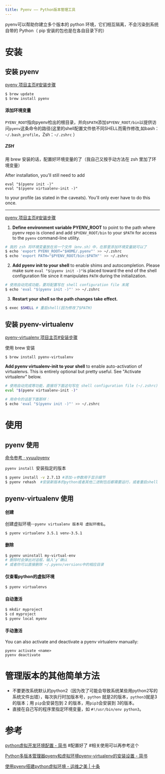 ```yaml
---
title: Pyenv —— Python版本管理工具
---
```


pyenv可以帮助你建立多个版本的 python 环境，它们相互隔离，不会污染到系统自带的 Python（ pip 安装的包也是在各自目录下的）

# 安装

## 安装 pyenv

[pyenv 项目主页#安装步骤](https://github.com/yyuu/pyenv#installation)

```bash
$ brew update
$ brew install pyenv
```

#### 添加环境变量

`PYENV_ROOT`指向pyenv检出的根目录，并向`$PATH`添加`$PYENV_ROOT/bin`以提供访问`pyenv`这条命令的路径(这里的shell配置文件依不同SHELL而需作修改,如bash：`~/.bash_profile`，Zsh：`~/.zshrc` ）

##### ZSH

用 brew 安装的话，配置好环境变量的了（我自己又按手动方法在 zsh 里加了环境变量）

After installation, you'll still need to add

```shell
eval "$(pyenv init -)"
eval "$(pyenv virtualenv-init -)"
```

to your profile (as stated in the caveats). You'll only ever have to do this once.

---

[pyenv 项目主页#安装步骤](https://github.com/yyuu/pyenv#installation)
1. **Define environment variable PYENV_ROOT** to point to the path where pyenv repo is cloned and add `$PYENV_ROOT/bin` to your `$PATH` for access to the `pyenv` command-line utility.
```bash
# 我的 zsh 将环境变量放在另一个文件（env.sh）中，在那里添加环境变量就可以了
$ echo 'export PYENV_ROOT="$HOME/.pyenv"' >> ~/.zshrc
$ echo 'export PATH="$PYENV_ROOT/bin:$PATH"' >> ~/.zshrc
```
2. **Add pyenv init to your shell** to enable shims and autocompletion. Please make sure `eval "$(pyenv init -)"`is placed toward the end of the shell configuration file since it manipulates `PATH` during the initialization.
``` bash
# 使用自动完成功能，要将配置写在 shell configuration file 末尾
$ echo 'eval "$(pyenv init -)"' >> ~/.zshrc
```
3. **Restart your shell so the path changes take effect.** 
``` bash
$ exec $SHELL # 重启shell(因为修改了$PATH)
```

## 安装 pyenv-virtualenv 

[pyenv-virtualenv 项目主页#安装步骤](https://github.com/yyuu/pyenv-virtualenv#installation)

使用 brew 安装

```bash
$ brew install pyenv-virtualenv
```

**Add pyenv virtualenv-init to your shell** to enable auto-activation of virtualenvs. This is entirely optional but pretty useful. See "Activate virtualenv" below.

```bash
# 使用自动完成等功能，直接将下面这句写在 shell configuration file (~/.zshrc) 末尾就可以
eval "$(pyenv virtualenv-init -)"

# 用命令的话是下面那样：
$ echo 'eval "$(pyenv init -)"' >> ~/.zshrc
```

# 使用

## pyenv 使用

[命令参考 · yyuu/pyenv](https://github.com/yyuu/pyenv/blob/master/COMMANDS.md#command-reference)

`pyenv install `安装指定的版本

```bash
$ pyenv install -v 2.7.13 #添加-v参数用于显示细节
$ pyenv rehash  #安装新版本的python或者其他二进制包后都需要运行，或者重启shell
```

## pyenv-virtualenv 使用

#### 创建

创建虚拟环境--`pyenv virtualenv 版本号 虚拟环境名`。

```shell
$ pyenv virtualenv 3.5.1 venv-3.5.1
```

#### 删除

``` bash
$ pyenv uninstall my-virtual-env
# 删除时会弹出对话框，输入‘y’确认
# 或者你可以直接删除 ~/.pyenv/versions中的相应目录
```
#### 仅查看python的虚拟环境

```bash
$ pyenv virtualenvs
```

#### 自动激活

```bash
$ mkdir myproject
$ cd myproject
$ pyenv local myenv
```

#### 手动激活

You can also activate and deactivate a pyenv virtualenv manually:

```
pyenv activate <name>
pyenv deactivate
```

# 管理版本的其他简单方法

* 不要更改系统默认的python2（因为改了可能会导致系统某些用python2写的系统文件出错），每次执行时加版本号，`python` 就是2的版本，`python3`就是3的版本；用 `pip`会安装包到 2 的版本，用`pip3`会安装到 3的版本。
* 直接在自己写的程序里指定环境变量，如 `#!/usr/bin/env python3`。

# 参考

[python虚拟开发环境配置 - 简书](http://www.jianshu.com/p/9ebce087da1f) #配置好了 #相关使用可以再参考这个

[Python多版本管理器pyenv和虚拟环境pyenv-virtualenv的安装设置 - 简书](http://www.jianshu.com/p/1842a363257c)

[使用pyenv搭建python虚拟环境 - 运维之美 | 十条](http://www.10tiao.com/html/357/201604/2247483759/1.html)